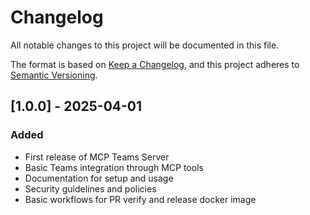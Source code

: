 # Changelog

All notable changes to this project will be documented in this file.

The format is based on [Keep a Changelog](https://keepachangelog.com/en/1.0.0/),
and this project adheres to [Semantic Versioning](https://semver.org/spec/v2.0.0.html).

## [1.0.0] - 2025-04-01

### Added
- First release of MCP Teams Server
- Basic Teams integration through MCP tools
- Documentation for setup and usage
- Security guidelines and policies
- Basic workflows for PR verify and release docker image
